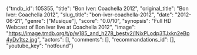 {"tmdb_id": 105355, "title": "Bon Iver: Coachella 2012", "original_title": "Bon Iver: Coachella 2012", "slug_title": "bon-iver-coachella-2012", "date": "2012-06-21", "genre": ["Musique"], "score": "0.0/10", "synopsis": "Full HD Webcast of Bon Iver live at Coachella 2012", "image": "https://image.tmdb.org/t/p/w185_and_h278_bestv2/lNixPLodp3TJxkn2eBp4yDv1tsz.jpg", "actors": [], "comments": [], "recommandations_id": [], "youtube_key": "notfound"}